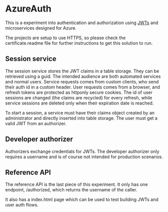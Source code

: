 # AzureAuth
This is a experiment into authentication and authorization using [JWTs](https://jwt.io/) and microservices designed for Azure.

The projects are setup to use HTTPS, so please check the certificate.readme file for further instructions to get this solution to run.

## Session service
The session service stores the JWT claims in a table storage. They can be retrieved using a guid. 
The intended audience are both automated services and normal users.
Service requests comes from custom clients, who send their auth id in a custom header. User requests comes from a browser, and refresh tokens are protected as httponly secure cookies. 
The id of user sessions are changed (the claims are recycled) for every refresh, while service sessions are deleted only when their expiration date is reached.

To start a session, a service must have their claims object created by an administrator and directly inserted into table storage.
The user must get a valid JWT from an authorizer.

## Developer authorizer
Authorizers exchange credentials for JWTs. The developer authorizer only requires a username and is of course not intended for production scenarios.

## Reference API
The reference API is the last piece of this experiment. It only has one endpoint, /authorized, which returns the username of the caller. 

It also has a index.html page which can be used to test building JWTs and user auth flows.